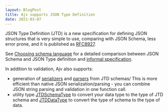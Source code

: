 ```yaml
---
layout: BlogPost
title: Ajv supports JSON Type Definition
date: 2021-03-07
---
```


JSON Type Definition (JTD) is a new specification for defining JSON structures that is very simple to use, comparing with JSON Schema, less error prone, and it is published as [RFC8927](https://datatracker.ietf.org/doc/rfc8927/).

See [Choosing schema language](https://ajv.js.org/guide/schema-language.md) for a detailed comparison between JSON Schema and JSON Type definition and [informal specification](https://ajv.js.org/json-type-definition.md).

<!-- more -->

In addition to validation, Ajv also supports:
- generation of [serializers](./docs/api.md#jtd-serialize) and [parsers](./docs/api.md#jtd-parse) from JTD schemas/ This is more efficient than native JSON serialization/parsing - you can combine JSON string parsing and validation in one function call.
- utility type [JTDSchemaType](../guide/typescript.md#utility-types-for-schemas) to convert your data type to the type of JTD schema and [JTDDataType](../guide/typescript.md#utility-type-for-jtd-data-type) to convert the type of schema to the type of data.
